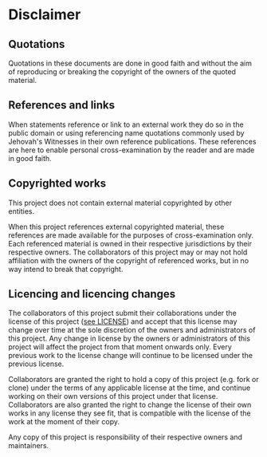 # Disclaimer
## Quotations

Quotations in these documents are done in good faith and without the aim
of reproducing or breaking the copyright of the owners of the quoted material.

## References and links

When statements reference or link to an external work they do so in the public
domain or using referencing name quotations commonly used by Jehovah's Witnesses
in their own reference publications. These references are here to enable personal
cross-examination by the reader and are made in good faith.

## Copyrighted works

This project does not contain external material copyrighted by other entities.

When this project references external copyrighted material, these references are 
made available for the purposes of cross-examination only. Each
referenced material is owned in their respective jurisdictions by their respective
owners. The collaborators of this project may or may not hold affiliation with the
owners of the copyright of referenced works, but in no way intend to break that
copyright.

## Licencing and licencing changes

The collaborators of this project submit their collaborations under the license of this
project ([see LICENSE](LICENSE)) and accept that this license may change over time at the sole
discretion of the owners and administrators of this project. Any change in license by
the owners or administrators of this project will affect the project from that moment
onwards only. Every previous work to the license change will continue to be licensed
under the previous license.

Collaborators are granted the right to hold a copy of this
project (e.g. fork or clone) under the terms of any applicable license at the time,
and continue working on their own versions of this project under that license. Collaborators
are also granted the right to change the license of their own works in any license they
see fit, that is compatible with the license of the work at the moment of their copy.

Any copy of this project is responsibility of their respective owners and maintainers.
